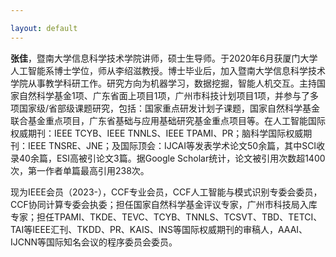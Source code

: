 ```yaml
---

layout: default 
---
```


**张佳**，暨南大学信息科学技术学院讲师，硕士生导师。于2020年6月获厦门大学人工智能系博士学位，师从李绍滋教授。博士毕业后，加入暨南大学信息科学技术学院从事教学科研工作。研究方向为机器学习，数据挖掘，智能人机交互。主持国家自然科学基金1项、广东省面上项目1项，广州市科技计划项目1项，并参与了多项国家级/省部级课题研究，包括：国家重点研发计划子课题，国家自然科学基金联合基金重点项目，广东省基础与应用基础研究基金重点项目等。在人工智能国际权威期刊：IEEE TCYB、IEEE TNNLS、IEEE TPAMI、PR；脑科学国际权威期刊：IEEE TNSRE、JNE；及国际顶会：IJCAI等发表学术论文50余篇，其中SCI收录40余篇，ESI高被引论文3篇。据Google Scholar统计，论文被引用次数超1400次，第一作者单篇最高引用238次。

现为IEEE会员（2023-），CCF专业会员，CCF人工智能与模式识别专委会委员，CCF协同计算专委会执委；担任国家自然科学基金评议专家，广州市科技局入库专家；担任TPAMI、TKDE、TEVC、TCYB、TNNLS、TCSVT、TBD、TETCI、TAI等IEEE汇刊、TKDD、PR、KAIS、INS等国际权威期刊的审稿人，AAAI、IJCNN等国际知名会议的程序委员会委员。

